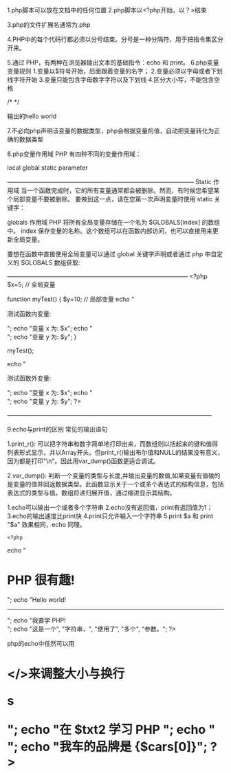 1.php脚本可以放在文档中的任何位置
2.php脚本以<?php开始，以？>结束
<?php  //php代码
  ?>

3.php的文件扩展名通常为.php


4.PHP中的每个代码行都必须以分号结束。分号是一种分隔符，用于把指令集区分开来。

5.通过 PHP，有两种在浏览器输出文本的基础指令：echo 和 print。
6.php变量
		变量规则
		1.变量以$符号开始，后面跟着变量的名字；
		2.变量必须以字母或者下划线字符开始
		3.变量只能包含字母数字字符以及下划线
		4.区分大小写，不能包含空格

/*  <?php 
   $x=5; 
   $y=6; 
   $z=$x+$y; 
   echo $z; 
?> */


<?php 
$x=5; 
$y=6; 
$z=$x+$y; 
echo $z; 
?>                             输出的hello world
7.不必向php声明该变量的数据类型，php会根据变量的值，自动把变量转化为正确的数据类型



 8.php变量作用域
PHP 有四种不同的变量作用域：

local
global
static
parameter

———————————————————————————————
Static 作用域
当一个函数完成时，它的所有变量通常都会被删除。然而，有时候您希望某个局部变量不要被删除。
要做到这一点，请在您第一次声明变量时使用 static 关键字：

globals  作用域
PHP 将所有全局变量存储在一个名为 $GLOBALS[index] 的数组中。 index 保存变量的名称。这个数组可以在函数内部访问，也可以直接用来更新全局变量。
<?php
$x=5;
$y=10;

function myTest()
{
    $GLOBALS['y']=$GLOBALS['x']+$GLOBALS['y'];
} 

myTest();
echo $y;     //最后的结果为15

?>



要想在函数中直接使用全局变量可以通过 global 关键字声明或者通过 php 中自定义的 $GLOBALS 数组获取:

<?php
$a=5;
$b=3;
function t1()
{  
    global $a,$b;
    echo $a-$b;  // 输出 2
}
t1();

echo PHP_EOL;

function t2()
{
    echo $GLOBALS['a']-$GLOBALS['b'];  // 输出 2
}
t2();
?>


——————————————————————————————
	<?php 
$x=5; // 全局变量 

function myTest() 
{ 
    $y=10; // 局部变量 
    echo "<p>测试函数内变量:<p>"; 
    echo "变量 x 为: $x"; 
    echo "<br>"; 
    echo "变量 y 为: $y"; 
}  

myTest(); 

echo "<p>测试函数外变量:<p>"; 
echo "变量 x 为: $x"; 
echo "<br>"; 
echo "变量 y 为: $y"; 
?>      

——————————————————————————————————

9.echo与print的区别
常见的输出语句

1.print_r(): 可以把字符串和数字简单地打印出来，而数组则以括起来的键和值得列表形式显示，并以Array开头。但print_r()输出布尔值和NULL的结果没有意义，因为都是打印"\n"。因此用var_dump()函数更适合调试。

2.var_dump(): 判断一个变量的类型与长度,并输出变量的数值,如果变量有值输的是变量的值并回返数据类型。此函数显示关于一个或多个表达式的结构信息，包括表达式的类型与值。数组将递归展开值，通过缩进显示其结构。



1.echo可以输出一个或者多个字符串
2.echo没有返回值，print有返回值为1；
3.echo的输出速度比print快
4.print只允许输入一个字符串
5.print $a 和 print "$a" 效果相同，echo 同理。

	<?php
echo "<h1>PHP 很有趣!</h1>";
echo "Hello world!<br><hr>";
echo "我要学 PHP!<br>";
echo "这是一个", "字符串，", "使用了", "多个", "参数。";
?>

php的echo中任然可以用<h1></>来调整大小与换行<br>

s

<?php
$txt1="学习 PHP";
$txt2="RUNOOB.COM";
$cars=array("Volvo","BMW","Toyota");

echo $txt1;
echo "<br>";
echo "在 $txt2 学习 PHP ";
echo "<br>";
echo "我车的品牌是 {$cars[0]}";
?>